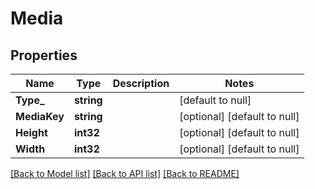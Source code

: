 # Media

## Properties
Name | Type | Description | Notes
------------ | ------------- | ------------- | -------------
**Type_** | **string** |  | [default to null]
**MediaKey** | **string** |  | [optional] [default to null]
**Height** | **int32** |  | [optional] [default to null]
**Width** | **int32** |  | [optional] [default to null]

[[Back to Model list]](../README.md#documentation-for-models) [[Back to API list]](../README.md#documentation-for-api-endpoints) [[Back to README]](../README.md)

